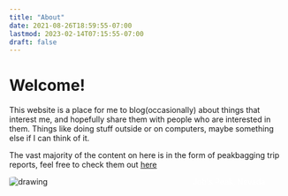 ```yaml
---
title: "About"
date: 2021-08-26T18:59:55-07:00
lastmod: 2023-02-14T07:15:55-07:00
draft: false
---
```

# Welcome!
This website is a place for me to blog(occasionally) about things that interest me, and hopefully share them with people who are interested in them. Things like doing stuff outside or on computers, maybe something else if I can think of it. 

The vast majority of the content on here is in the form of peakbagging trip reports, feel free to check them out [here](outdoor-trip-reports/)
<div style="position:relative"><img src="https://s3.us-west-1.wasabisys.com/web-assets/jobs-5-20-23/PXL_20230520_170245931.PANO.jpg?classes=shadow" alt="drawing"  style="float:left;max-width:100%;height:auto;border-radius:10%;padding-right:20px;" /><div style="position:absolute;right:8%;font-size:100%;color:white;">Job's Peak, Nevada</div></div>


